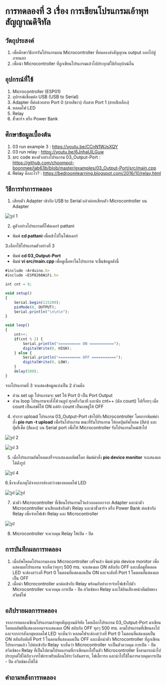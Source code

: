 # การทดลองที่ 3 เรื่อง การเขียนโปรแกรมเอ้าพุทสัญญาณดิจิทัล

## วัตถุประสงค์
1.	เพื่อศึกษาวิธีการรันโปรแกรมบน Microcontroller ที่ทดลองส่งสัญญาณ output ออกไปสู่ภายนอก
2.	เพื่อนำ Microcontroller ที่ถูกเขียนโปรแกรมแล้วไปประยุกต์ใช้กับอุปกณ์อื่น 

## อุปกรณ์ที่ใช้
1.	Microcontroller (ESP01) 
2.	อุปกรณ์เชื่อมต่อ USB (USB to Serial)
3.	Adapter ที่ต่อด้วยสาย Port 0 (สายสีขาว) กับสาย Port 1 (สายสีเหลือง)
4.	หลอดไฟ LED
5.	Relay
6.	ขั้วชาร์จ หรือ Power Bank

## ศึกษาข้อมูลเบื้องต้น
1. 03 run example 3 : https://youtu.be/CCnN1WJsXQY
2. 03 run relay : https://youtu.be/6JnhaUILGuw
3. src code ของตัวอย่างโปรแกรม 03_Output-Port : https://github.com/choompol-boonmee/lab63b/blob/master/examples/03_Output-Port/src/main.cpp
4. Relay คืออะไร? : https://bedroomlearning.blogspot.com/2016/10/relay.html

## วิธีการทำการทดลอง
1. เสียบตัว Adapter เข้ากับ USB to Serial แล้วค่อยเสียบตัว Microcontroller บน Adapter

![รูป 1](https://user-images.githubusercontent.com/80879886/112192943-01231400-8c3a-11eb-9bed-7735d867c49d.JPG)

2. ดูตัวอย่างโปรแกรมที่โฟลเดอร์ pattani
- พิมพ์ **cd pattani** เพื่อเข้าไปในโฟลเดอร์ 

3.เลือกใช้โปรแกรมตัวอย่างที่ 3
- พิมพ์ **cd 03_Output-Port**
- พิมพ์ **vi src/main.cpp** เพื่อดูเนื้อหาในโปรแกรม จะขึ้นข้อมูลดังนี้
```javascript
#include <Arduino.h>
#include <ESP8266WiFi.h>

int cnt = 0;

void setup()
{
	Serial.begin(115200);
	pinMode(0, OUTPUT);
	Serial.println("\n\n\n");
}

void loop()
{
	cnt++;
	if(cnt % 2) {
		Serial.println("========== ON ===========");
		digitalWrite(0, HIGH);
	} else {
		Serial.println("========== OFF ===========");
		digitalWrite(0, LOW);
	}
	delay(500);
}
```
จากโปรแกรมที่ 3 จะแสดงข้อมูลแบ่งเป็น 2 ส่วนคือ 
- ส่วน set up โปรแกรมจะ set ให้ Port 0 เป็น Port Output 
- ส่วน loop โปรแกรมจะสั่งให้วนลูป ทุกครึ่งวินาที และนับ cnt++ (นับ count) ไปเรื่อยๆ เมื่อ count เป็นเลขคี่ให้ ON แต่ถ้า count เป็นเลขคู่ให้ OFF 

4. ทำการ upload โปรแกรม 03_Output-Port เข้าไปยัง Microcontroller โดยการพิมพ์คำสั่ง **pio run -t upload** เพื่อรันโปรแกรม
ขณะที่รันโปรแกรม ให้กดปุ่มอัพโหลด (สีดำ) และ ปุ่มรีเซ็ต (สีแดง) บน Serial port เพื่อให้ Microcontroller รับโปรแกรมใหม่เข้าไป

![รูป 2](https://user-images.githubusercontent.com/80879886/112192949-02544100-8c3a-11eb-9bff-e4e8ba1b2ede.JPG)

![รูป 3](https://user-images.githubusercontent.com/80879886/112192953-02ecd780-8c3a-11eb-8cdd-6b583c8b505e.JPG)


5. เมื่อโปรแกรมอัพโหลดเสร็จจะแสดงผลลัพธ์โดย พิมพ์คำสั่ง **pio device monitor** จะแสดงผลได้ดังรูป

![รูป 4](https://user-images.githubusercontent.com/80879886/112192956-03856e00-8c3a-11eb-9a3f-7273d08b3249.JPG)

6.ซึ่งจะสังเกตุได้จากการส่องสว่างของหลอดไฟ LED

![รูป](https://user-images.githubusercontent.com/80879886/112196638-cf13b100-8c3d-11eb-9f2a-0daf8c8bef6c.JPG) ![รูป](https://user-images.githubusercontent.com/80879886/112196647-cfac4780-8c3d-11eb-930e-c27a0d276acb.JPG)

7. นำตัว Microcontroller ที่เขียนโปรแกรมไว้แล้วถอดออกจาก Adapter และนำตัว Microcontroller มาเสียบเข้ากับตัว Relay 
 และนำขั้วชาร์จ หรือ Power Bank ต่อเข้ากับ Relay เพื่อจ่ายไฟเข้า Relay และ Microcontroller
 
![รูป](https://user-images.githubusercontent.com/80879886/112192968-05e7c800-8c3a-11eb-8d1b-ab03e1cef970.JPG) 

8. Microcontroller จะควบคุม Relay ให้เปิด - ปิด

## การบันทึกผลการทดลอง
1. เมื่ออัพโหลดโปรแกรมลงบน Microcontroller เสร็จแล้ว พิมพ์ pio device monitor เพื่อแสดงผลโปรแกรม จะเห็นว่าทุกๆ 500 ms. จะแสดงผล ON สลับกับ OFF และเมื่อดูที่หลอด LED จะส่องสว่างที่ Port 0 ในตอนที่แสดงผลเป็น ON และจะดับที่ Port 1 ในตอนที่แสดงผลเป็น OFF
2. เมื่อนำ Microcontroller มาต่อเข้ากับ Relay พร้อมกับทำการจ่ายไฟเข้าไปตัว Microcontroller จะควบคุม การเปิด - ปิด สวิตซ์ของ Relay และได้ยินเสียงหน้าสัมผัสของสวิตช์ไฟ

## อภิปรายผลการทดลอง
จากการทดลองเขียนโปรแกรมเอ้าพุทสัญญาณดิจิทัล โดยเลือกโปรแกรม 03_Output-Port มาเขียน โดยผลลัพธ์ที่แสดงออกมาจะแสดงผล ON สลับกับ OFF ทุกๆ 500 ms. ตามโปรแกรมที่เขียนลงไป และจากการสังเกตุหลอดไฟ LED จะเห็นว่า หลอดไฟจะส่องสว่างที่ Port 0 ในตอนที่แสดงผลเป็น ON สลับกับดับที่ Port 1 ในตอนที่แสดงผลเป็น OFF และเมื่อนำตัว Microcontroller ที่ถูกเขียนโปรแกรมแล้ว ไปต่อเข้ากับ Relay จะเห็นว่า Microcontroller จะเป็นตัวควบคุม การเปิด - ปิด สวิตซ์ของ Relay ที่เป็นไปตามโปรแแกรมที่เราเขียนลงไปในตัว Microcontroller ซึ่งสามารถนำไปประยุกต์ใช้ได้กับวงจรไฟกระพริบเตือนให้ระวังอันตราย, ไฟเลี้ยวรถ และนำไปใช้ในการควบคุมการเปิด - ปิด สวิตช์ของไฟได้ 

## คำถามหลังการทดลอง




